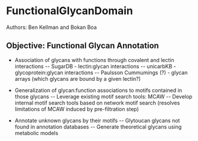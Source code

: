 # FunctionalGlycanDomain

Authors: Ben Kellman and Bokan Boa

## Objective: Functional Glycan Annotation
- Association of glycans with functions through covalent and lectin interactions
-- SugarDB - lectin:glycan interactions
-- unicarbKB - glycoprotein:glycan interactions
-- Paulsson Cummumings (?) - glycan arrays (which glycans are bound by a given lectin?)

- Generalization of glycan:function associations to motifs contained in those glycans
-- Leverage existing motif search tools: MCAW
-- Develop internal motif search tools based on network motif search (resolves limitations of MCAW induced by pre-filtration step)

- Annotate unknown glycans by their motifs
-- Glytoucan glycans not found in annotation databases
-- Generate theoretical glycans using metabolic models
